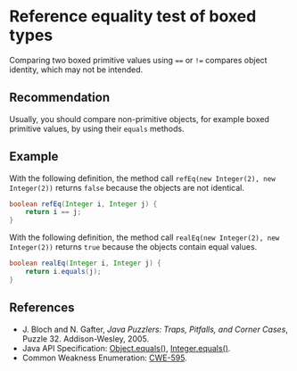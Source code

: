# Reference equality test of boxed types
Comparing two boxed primitive values using `==` or `!=` compares object identity, which may not be intended.


## Recommendation
Usually, you should compare non-primitive objects, for example boxed primitive values, by using their `equals` methods.


## Example
With the following definition, the method call `refEq(new Integer(2), new Integer(2))` returns `false` because the objects are not identical.


```java
boolean refEq(Integer i, Integer j) {
	return i == j;
}
```
With the following definition, the method call `realEq(new Integer(2), new Integer(2))` returns `true` because the objects contain equal values.


```java
boolean realEq(Integer i, Integer j) {
	return i.equals(j);
}
```

## References
* J. Bloch and N. Gafter, *Java Puzzlers: Traps, Pitfalls, and Corner Cases*, Puzzle 32. Addison-Wesley, 2005.
* Java API Specification: [Object.equals()](https://docs.oracle.com/en/java/javase/11/docs/api/java.base/java/lang/Object.html#equals(java.lang.Object)), [Integer.equals()](https://docs.oracle.com/en/java/javase/11/docs/api/java.base/java/lang/Integer.html#equals(java.lang.Object)).
* Common Weakness Enumeration: [CWE-595](https://cwe.mitre.org/data/definitions/595.html).
